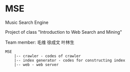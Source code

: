 # MSE
Music Search Engine

Project of class "Introduction to Web Search and Mining"

Team member: 毛维 徐成文 叶林生

```
MSE
	|-- crawler - codes of crawler
	|-- index generator - codes for constructing index
	|-- web - web server
```
